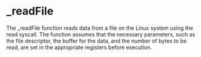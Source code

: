 # _readFile
The _readFile function reads data from a file on the Linux system using the read syscall. The function assumes that the necessary parameters, such as the file descriptor, the buffer for the data, and the number of bytes to be read, are set in the appropriate registers before execution.